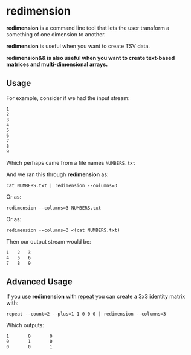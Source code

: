 # redimension

**redimension** is a command line tool that lets the user transform a something of one dimension to another.

**redimension** is useful when you want to create TSV data.

**redimension&& is also useful when you want to create text-based matrices and multi-dimensional arrays.**

## Usage

For example, consider if we had the input stream:
```
1
2
3
4
5
6
7
8
9
```

Which perhaps came from a file names `NUMBERS.txt`

And we ran this through **redimension** as:
```
cat NUMBERS.txt | redimension --columns=3
```
Or as:
```
redimension --columns=3 NUMBERS.txt
```
Or as:
```
redimension --columns=3 <(cat NUMBERS.txt)
```

Then our output stream would be:
```
1	2	3
4	5	6
7	8	9
```


## Advanced Usage

If you use **redimension** with [repeat](https://github.com/reiver/repeat) you can create a 3x3 identity matrix with:
```
repeat --count=2 --plus=1 1 0 0 0 | redimension --columns=3
```

Which outputs:
```
1       0       0
0       1       0
0       0       1
```
